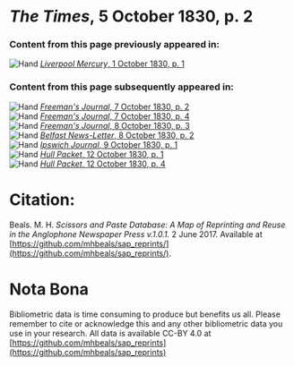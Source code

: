 # *The Times*, 5 October 1830, p. 2  
  
### Content from this page previously appeared in:  
![Hand](http://scissorsandpaste.net/wp-content/uploads/2017/06/smallhandpointer.png) [*Liverpool Mercury*, 1 October 1830, p. 1](https://mhbeals.github.io/sap_html/Liverpool-Mercury/Liverpool-Mercury-1-October-1830-p-1)  
  
### Content from this page subsequently appeared in:  
![Hand](http://scissorsandpaste.net/wp-content/uploads/2017/06/smallhandpointer.png) [*Freeman's Journal*, 7 October 1830, p. 2](https://mhbeals.github.io/sap_html/Freeman's-Journal/Freeman's-Journal-7-October-1830-p-2)  
![Hand](http://scissorsandpaste.net/wp-content/uploads/2017/06/smallhandpointer.png) [*Freeman's Journal*, 7 October 1830, p. 4](https://mhbeals.github.io/sap_html/Freeman's-Journal/Freeman's-Journal-7-October-1830-p-4)  
![Hand](http://scissorsandpaste.net/wp-content/uploads/2017/06/smallhandpointer.png) [*Freeman's Journal*, 8 October 1830, p. 3](https://mhbeals.github.io/sap_html/Freeman's-Journal/Freeman's-Journal-8-October-1830-p-3)  
![Hand](http://scissorsandpaste.net/wp-content/uploads/2017/06/smallhandpointer.png) [*Belfast News-Letter*, 8 October 1830, p. 2](https://mhbeals.github.io/sap_html/Belfast-News-Letter/Belfast-News-Letter-8-October-1830-p-2)  
![Hand](http://scissorsandpaste.net/wp-content/uploads/2017/06/smallhandpointer.png) [*Ipswich Journal*, 9 October 1830, p. 1](https://mhbeals.github.io/sap_html/Ipswich-Journal/Ipswich-Journal-9-October-1830-p-1)  
![Hand](http://scissorsandpaste.net/wp-content/uploads/2017/06/smallhandpointer.png) [*Hull Packet*, 12 October 1830, p. 1](https://mhbeals.github.io/sap_html/Hull-Packet/Hull-Packet-12-October-1830-p-1)  
![Hand](http://scissorsandpaste.net/wp-content/uploads/2017/06/smallhandpointer.png) [*Hull Packet*, 12 October 1830, p. 4](https://mhbeals.github.io/sap_html/Hull-Packet/Hull-Packet-12-October-1830-p-4)  


# Citation: 

Beals. M. H. *Scissors and Paste Database: A Map of Reprinting and Reuse in the Anglophone Newspaper Press v.1.0.1.* 2 June 2017. Available at [https://github.com/mhbeals/sap_reprints/](https://github.com/mhbeals/sap_reprints/). 

# Nota Bona

Bibliometric data is time consuming to produce but benefits us all. Please remember to cite or acknowledge this and any other bibliometric data you use in your research. All data is available CC-BY 4.0 at [https://github.com/mhbeals/sap_reprints](https://github.com/mhbeals/sap_reprints)